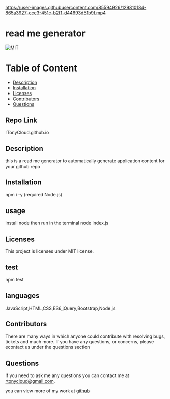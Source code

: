 

https://user-images.githubusercontent.com/85594926/129810184-865a3927-cce3-451c-b2f1-d44693d51b9f.mp4

# read me generator
  ![MIT](https://img.shields.io/badge/license-MIT-blue.svg)


# Table of Content
* [Description](#description)
* [Installation](#installation)
* [Licenses](#licenses)
* [Contributors](#contributors)
* [Questions](#questions)

## Repo Link
rTonyCloud.github.io

## Description 
this is a read me generator to automatically generate application content for your github repo

## Installation
npm i -y (required Node.js)

## usage
install node then run in the terminal node index.js

## Licenses  
  This project is licenses under MIT license.

## test
npm test

## languages
JavaScript,HTML,CSS,ES6,jQuery,Bootstrap,Node.js

## Contributors
There are many ways in which anyone could contribute with resolving bugs, tickets and much more. If you have any questions, or concerns, please econtact us under the questions section

## Questions
If you need to ask me any questions you can contact me at rtonycloud@gmail.com.

 you can view more of my work at [github](https://github.com/Rtonycloud)
